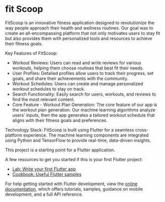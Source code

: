 # fit Scoop

 FitScoop is an innovative fitness application designed to revolutionize the way people approach their health and wellness routines. Our goal was to create an all-encompassing platform that not only motivates users to stay fit but also provides them with personalized tools and resources to achieve their fitness goals.

 Key Features of FitScoop:
- Workout Reviews: Users can read and write reviews for various workouts, helping them choose routines that best fit their needs.
- User Profiles: Detailed profiles allow users to track their progress, set goals, and share their achievements with the community.
- Workout Schedules: Users can create and manage personalized workout schedules to stay on track.
- Search Functionality: Easily search for users, workouts, and reviews to find the most relevant content.
- Core Feature - Workout Plan Generation: The core feature of our app is the workout plan generation. Our machine learning algorithms analyze users’ inputs, then the app generates a tailored workout schedule that 
 aligns with their fitness goals and preferences.

Technology Stack: FitScoop is built using Flutter for a seamless cross-platform experience. The machine learning components are integrated using Python and TensorFlow to provide real-time, data-driven insights.

This project is a starting point for a Flutter application.

A few resources to get you started if this is your first Flutter project:

- [Lab: Write your first Flutter app](https://docs.flutter.dev/get-started/codelab)
- [Cookbook: Useful Flutter samples](https://docs.flutter.dev/cookbook)

For help getting started with Flutter development, view the
[online documentation](https://docs.flutter.dev/), which offers tutorials,
samples, guidance on mobile development, and a full API reference.
